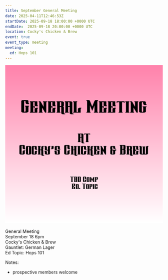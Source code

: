 ```yaml
---
title: September General Meeting
date: 2025-04-11T12:46:53Z
startDate: 2025-09-18 18:00:00 +0000 UTC
endDate:  2025-09-18 20:00:00 +0000 UTC
location: Cocky's Chicken & Brew
event: true
event_type: meeting
meeting:
  ed: Hops 101
---
```


![image](event.png)
 
General Meeting  
September 18 6pm  
Cocky's Chicken & Brew  
Gauntlet: German Lager   
Ed Topic: Hops 101  
  
Notes:  
  
  * prospective members welcome  
  

